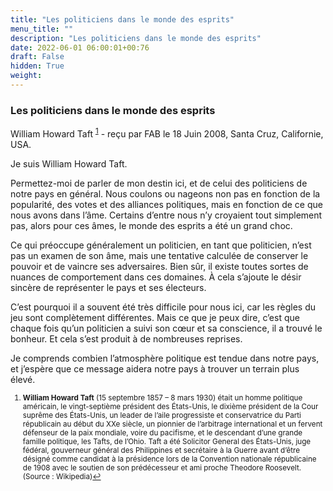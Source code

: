 ```yaml
---
title: "Les politiciens dans le monde des esprits"
menu_title: ""
description: "Les politiciens dans le monde des esprits"
date: 2022-06-01 06:00:01+00:76
draft: False
hidden: True
weight:
---
```

### Les politiciens dans le monde des esprits

William Howard Taft <sup id="a1">[1](#f1)</sup> - reçu par FAB le 18 Juin 2008, Santa Cruz, Californie, USA.

Je suis William Howard Taft.

Permettez-moi de parler de mon destin ici, et de celui des politiciens de notre pays en général. Nous coulons ou nageons non pas en fonction de la popularité, des votes et des alliances politiques, mais en fonction de ce que nous avons dans l’âme. Certains d’entre nous n’y croyaient tout simplement pas, alors pour ces âmes, le monde des esprits a été un grand choc.

Ce qui préoccupe généralement un politicien, en tant que politicien, n’est pas un examen de son âme, mais une tentative calculée de conserver le pouvoir et de vaincre ses adversaires. Bien sûr, il existe toutes sortes de nuances de comportement dans ces domaines. À cela s’ajoute le désir sincère de représenter le pays et ses électeurs.

C’est pourquoi il a souvent été très difficile pour nous ici, car les règles du jeu sont complètement différentes. Mais ce que je peux dire, c’est que chaque fois qu’un politicien a suivi son cœur et sa conscience, il a trouvé le bonheur. Et cela s’est produit à de nombreuses reprises.

Je comprends combien l’atmosphère politique est tendue dans notre pays, et j’espère que ce message aidera notre pays à trouver un terrain plus élevé.
<small>

1. <large id="f1"> **William Howard Taft** (15 septembre 1857 – 8 mars 1930) était un homme politique américain, le vingt-septième président des États-Unis, le dixième président de la Cour suprême des États-Unis, un leader de l’aile progressiste et conservatrice du Parti républicain au début du XXe siècle, un pionnier de l’arbitrage international et un fervent défenseur de la paix mondiale, voire du pacifisme, et le descendant d’une grande famille politique, les Tafts, de l’Ohio. Taft a été Solicitor General des États-Unis, juge fédéral, gouverneur général des Philippines et secrétaire à la Guerre avant d’être désigné comme candidat à la présidence lors de la Convention nationale républicaine de 1908 avec le soutien de son prédécesseur et ami proche Theodore Roosevelt. (Source : Wikipedia)[↩](#a1)
